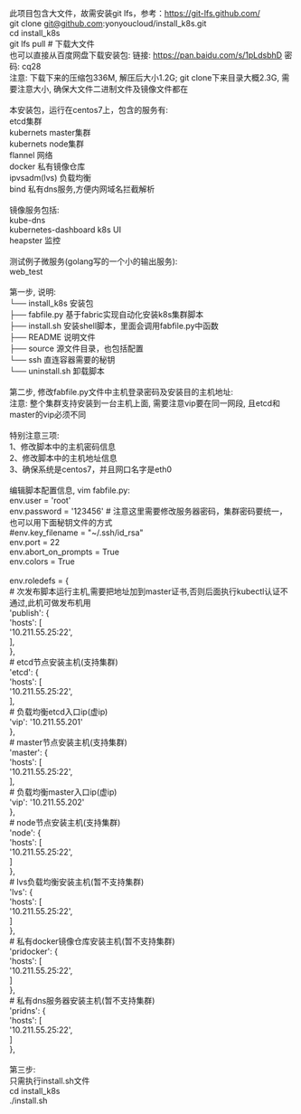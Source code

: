 此项目包含大文件，故需安装git lfs，参考：https://git-lfs.github.com/<br>
git clone git@github.com:yonyoucloud/install_k8s.git<br>
cd install_k8s<br>
git lfs pull # 下载大文件<br>
也可以直接从百度网盘下载安装包: 链接: https://pan.baidu.com/s/1pLdsbhD 密码: cq28<br>
注意: 下载下来的压缩包336M, 解压后大小1.2G; git clone下来目录大概2.3G, 需要注意大小, 确保大文件二进制文件及镜像文件都在<br>
<br>
本安装包，运行在centos7上，包含的服务有:<br>
etcd集群<br>
kubernets master集群<br>
kubernets node集群<br>
flannel 网络<br>
docker 私有镜像仓库<br>
ipvsadm(lvs) 负载均衡<br>
bind 私有dns服务,方便内网域名拦截解析<br>
<br>
镜像服务包括:<br>
kube-dns<br>
kubernetes-dashboard k8s UI<br>
heapster 监控<br>
<br>
测试例子微服务(golang写的一个小的输出服务):<br>
web_test<br>
<br>
第一步, 说明:<br>
└── install_k8s        安装包<br>
    ├── fabfile.py     基于fabric实现自动化安装k8s集群脚本<br>
    ├── install.sh     安装shell脚本，里面会调用fabfile.py中函数<br>
    ├── README         说明文件<br>
    ├── source         源文件目录，也包括配置<br>
    └── ssh            直连容器需要的秘钥<br>
    └── uninstall.sh   卸载脚本<br>
<br>
第二步, 修改fabfile.py文件中主机登录密码及安装目的主机地址:<br>
注意: 整个集群支持安装到一台主机上面, 需要注意vip要在同一网段, 且etcd和master的vip必须不同<br>
<br>
特别注意三项:<br>
1、修改脚本中的主机密码信息<br>
2、修改脚本中的主机地址信息<br>
3、确保系统是centos7，并且网口名字是eth0<br>
<br>
编辑脚本配置信息, vim fabfile.py:<br>
env.user = 'root'<br>
env.password = '123456' # 注意这里需要修改服务器密码，集群密码要统一，也可以用下面秘钥文件的方式<br>
#env.key_filename = "~/.ssh/id_rsa"<br>
env.port = 22<br>
env.abort_on_prompts = True<br>
env.colors = True<br>
<br>
env.roledefs = {<br>
    # 次发布脚本运行主机,需要把地址加到master证书,否则后面执行kubectl认证不通过,此机可做发布机用<br>
    'publish': {<br>
        'hosts': [<br>
            '10.211.55.25:22',<br>
        ],<br>
    },<br>
    # etcd节点安装主机(支持集群)<br>
    'etcd': {<br>
        'hosts': [<br>
            '10.211.55.25:22',<br>
        ],<br>
        # 负载均衡etcd入口ip(虚ip)<br>
        'vip': '10.211.55.201'<br>
    },<br>
    # master节点安装主机(支持集群)<br>
    'master': {<br>
        'hosts': [<br>
            '10.211.55.25:22',<br>
        ],<br>
        # 负载均衡master入口ip(虚ip)<br>
        'vip': '10.211.55.202'<br>
    },<br>
    # node节点安装主机(支持集群)<br>
    'node': {<br>
        'hosts': [<br>
            '10.211.55.25:22',<br>
        ]<br>
    },<br>
    # lvs负载均衡安装主机(暂不支持集群)<br>
    'lvs': {<br>
        'hosts': [<br>
            '10.211.55.25:22',<br>
        ]<br>
    },<br>
    # 私有docker镜像仓库安装主机(暂不支持集群)<br>
    'pridocker': {<br>
        'hosts': [<br>
            '10.211.55.25:22',<br>
        ]<br>
    },<br>
    # 私有dns服务器安装主机(暂不支持集群)<br>
    'pridns': {<br>
        'hosts': [<br>
            '10.211.55.25:22',<br>
        ]<br>
    },<br>
<br>
第三步:<br>
只需执行install.sh文件<br>
cd install_k8s<br>
./install.sh<br>
